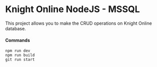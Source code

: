 
# Knight Online NodeJS - MSSQL

This project allows you to make the CRUD operations on Knight Online database.

#### Commands
```
npm run dev
npm run build
git run start
```



